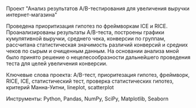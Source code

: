 Проект "Анализ результатов A/B-тестирования для увеличения выручки интернет-магазина"

Проведена приоритизация гипотез по фреймворкам ICE и RICE. Проанализированы результаты A/B-теста, построены графики кумулятивной выручки, среднего чека, конверсии по группам, рассчитана статистическая значимость различий конверсий и средних чеков по сырым и очищенным данным. На основании анализа мной было
принято решение о нецелесообразности дальнейшего проведения теста для целей увеличения конверсии.

Ключевые слова проекта: A/B-тест, приоритезация гипотез, фреймворк, RICE, ICE, статистический тест, проверка статистических гипотез, критерий Манна-Уитни, lineplot, scatterplot

Инструменты: Python, Pandas, NumPy, SciPy, Matplotlib, Seaborn